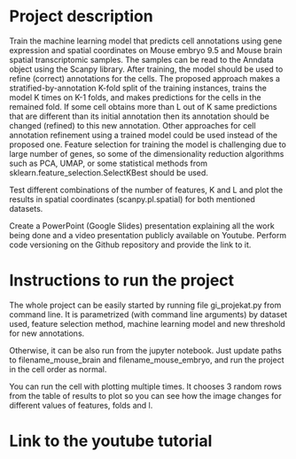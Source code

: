# Project description
Train the machine learning model that predicts cell annotations using gene expression and spatial coordinates on Mouse embryo 9.5 and Mouse brain spatial transcriptomic samples. The samples can be read to the Anndata object using the Scanpy library. After training, the model should be used to refine (correct) annotations for the cells. The proposed approach makes a stratified-by-annotation K-fold split of the training instances, trains the model K times on K-1 folds, and makes predictions for the cells in the remained fold. If some cell obtains more than L out of K same predictions that are different than its initial annotation then its annotation should be changed (refined) to this new annotation. Other approaches for cell annotation refinement using a trained model could be used instead of the proposed one. Feature selection for training the model is challenging due to large number of genes, so some of the dimensionality reduction algorithms such as PCA, UMAP, or some statistical methods from sklearn.feature_selection.SelectKBest should be used. 

Test different combinations of the number of features, K and L and plot the results in spatial coordinates (scanpy.pl.spatial) for both mentioned datasets. 

Create a PowerPoint (Google Slides) presentation explaining all the work being done and a video presentation publicly available on Youtube. Perform code versioning on the Github repository and provide the link to it. 


# Instructions to run the project

The whole project can be easily started by running file gi_projekat.py from command line. It is parametrized (with command line arguments) by dataset used, feature selection method, machine learning model and new threshold for new annotations.

Otherwise, it can be also run from the jupyter notebook. Just update paths to filename_mouse_brain and filename_mouse_embryo, and run the project in the cell order as normal.

You can run the cell with plotting multiple times. It chooses 3 random rows from the table of results to plot so you can see how the image changes for different values of features, folds and l.


# Link to the youtube tutorial
